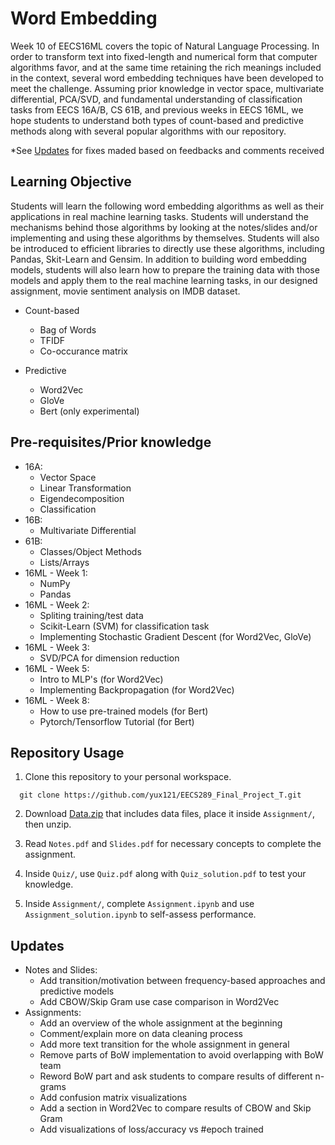 # Word Embedding
Week 10 of EECS16ML covers the topic of Natural Language Processing. In order to transform text into fixed-length and numerical form that computer algorithms favor, and at the same time retaining the rich meanings included in the context, several word embedding techniques have been developed to meet the challenge. Assuming prior knowledge in vector space, multivariate differential, PCA/SVD, and fundamental understanding of classification tasks from EECS 16A/B, CS 61B, and previous weeks in EECS 16ML, we hope students to understand both types of count-based and predictive methods along with several popular algorithms with our 
repository. 

*See [Updates](#updates) for fixes maded based on feedbacks and comments received

## Learning Objective
  Students will learn the following word embedding algorithms as well as their applications in real machine learning tasks. Students will understand the mechanisms behind those algorithms by looking at the notes/slides and/or implementing and using these algorithms by themselves. Students will also be introduced to efficient libraries to directly use these algorithms, including Pandas, Skit-Learn and Gensim. In addition to building word embedding models, students will also learn how to prepare the training data with those models and apply them to the real machine learning tasks, in our designed assignment, movie sentiment analysis on IMDB dataset.
  
  * Count-based
    * Bag of Words
    * TFIDF
    * Co-occurance matrix
  
  * Predictive
    * Word2Vec
    * GloVe
    * Bert (only experimental)

## Pre-requisites/Prior knowledge 
  * 16A:
    * Vector Space
    * Linear Transformation
    * Eigendecomposition
    * Classification
  * 16B: 
    * Multivariate Differential
  * 61B:
    * Classes/Object Methods
    * Lists/Arrays
  * 16ML - Week 1: 
    * NumPy
    * Pandas 
  * 16ML - Week 2: 
    * Spliting training/test data
    * Scikit-Learn (SVM) for classification task 
    * Implementing Stochastic Gradient Descent (for Word2Vec, GloVe)
  * 16ML - Week 3: 
    * SVD/PCA for dimension reduction
  * 16ML - Week 5:
    * Intro to MLP's (for Word2Vec)
    * Implementing Backpropagation (for Word2Vec)
  * 16ML - Week 8:
    * How to use pre-trained models  (for Bert)
    * Pytorch/Tensorflow Tutorial (for Bert)
  

## Repository Usage

  1. Clone this repository to your personal workspace.
  ```
    git clone https://github.com/yux121/EECS289_Final_Project_T.git
  ```
  
  2. Download [Data.zip](https://drive.google.com/file/d/14mFmHL-dHXICgi2jIRpnbOqVPsMz2QSa/view?usp=sharing) that includes data files, place it inside `Assignment/`, then unzip.
  
  3. Read `Notes.pdf` and `Slides.pdf` for necessary concepts to complete the assignment.
  
  4. Inside `Quiz/`, use `Quiz.pdf` along with `Quiz_solution.pdf` to test your knowledge.
  
  5. Inside `Assignment/`, complete `Assignment.ipynb` and use `Assignment_solution.ipynb` to self-assess performance.


## Updates

* Notes and Slides:
  * Add transition/motivation between frequency-based approaches and predictive models
  * Add CBOW/Skip Gram use case comparison in Word2Vec
* Assignments:
  * Add an overview of the whole assignment at the beginning
  * Comment/explain more on data cleaning process 
  * Add more text transition for the whole assignment in general
  * Remove parts of BoW implementation to avoid overlapping with BoW team
  * Reword BoW part and ask students to compare results of different n-grams
  * Add confusion matrix visualizations
  * Add a section in Word2Vec to compare results of CBOW and Skip Gram
  * Add visualizations of loss/accuracy vs #epoch trained
  


